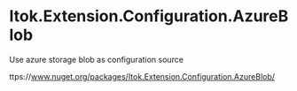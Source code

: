 # Itok.Extension.Configuration.AzureBlob
Use azure storage blob as configuration source

ttps://www.nuget.org/packages/Itok.Extension.Configuration.AzureBlob/